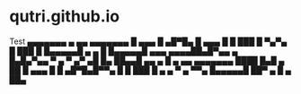 # qutri.github.io
Test
 ▄▄▄▄▄▄▄  ▄ ▄▄ ▄▄▄▄▄▄▄ 
 █ ▄▄▄ █ ▄█▀█▄ █ ▄▄▄ █ 
 █ ███ █  ▀▄▀▄ █ ███ █ 
 █▄▄▄▄▄█ ▄ ▄ █ █▄▄▄▄▄█ 
 ▄▄▄ ▄▄▄▄██▄█▀▄▄   ▄   
 █▄█▄▀▄▄ ▀   ▄ ▀ ▄▀ ▄█ 
 █▄ ██▄▄█ ▄▄ ▄ █ ▄  ▄▄ 
 ▄▄▄▄▄▄▄ ████ █▄█ ▄ ██ 
 █ ▄▄▄ █ █ ▄█▀█▄█▀▀▄ █ 
 █ ███ █ ▄   ▄ ▀ ▄ ▀▀▄ 
 █▄▄▄▄▄█ ██▀ ▄ █ ▄ ██▄ 
